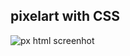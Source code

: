 ## pixelart with CSS

![px html screenhot](https://user-images.githubusercontent.com/16153844/217558006-3761a4fc-f984-43f3-b9ea-1d0df247784c.png)
